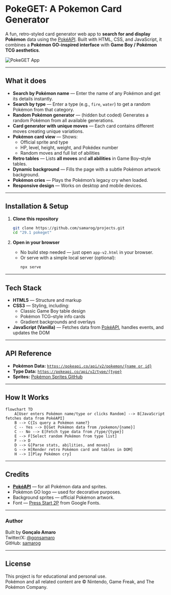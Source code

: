 # PokeGET: A Pokemon Card Generator

A fun, retro-styled card generator web app to **search for and display Pokémon** data using the [PokéAPI](https://pokeapi.co/).
Built with HTML, CSS, and JavaScript, it combines a **Pokémon GO-inspired interface** with **Game Boy / Pokémon TCG aesthetics**.

![PokeGET App](demo.gif)

---

## What it does

- **Search by Pokémon name** — Enter the name of any Pokémon and get its details instantly.
- **Search by type** — Enter a type (e.g., `fire`, `water`) to get a random Pokémon from that category.
- **Random Pokémon generator** — (hidden but coded) Generates a random Pokémon from all available generations.
- **Card generator with unique moves** — Each card contains different moves creating unique variations.
- **Pokémon card view** — Shows:
  - Official sprite and type
  - HP, level, height, weight, and Pokédex number
  - Random moves and full list of abilities
- **Retro tables** — Lists **all moves** and **all abilities** in Game Boy–style tables.
- **Dynamic background** — Fills the page with a subtle Pokémon artwork background.
- **Pokémon cries** — Plays the Pokémon’s legacy cry when loaded.
- **Responsive design** — Works on desktop and mobile devices.

---

## Installation & Setup

1. **Clone this repository**
   ```bash
   git clone https://github.com/samarog/projects.git
   cd "29.1 pokeget"
   ```

2. **Open in your browser**
   - No build step needed — just open `app-v2.html` in your browser.
   - Or serve with a simple local server (optional):
     ```bash
     npx serve
     ```

---

## Tech Stack

- **HTML5** — Structure and markup
- **CSS3** — Styling, including:
  - Classic Game Boy table design
  - Pokémon TCG–style info cards
  - Gradient backgrounds and overlays
- **JavaScript (Vanilla)** — Fetches data from [PokéAPI](https://pokeapi.co/), handles events, and updates the DOM

---

## API Reference

- **Pokémon Data:** [`https://pokeapi.co/api/v2/pokemon/{name or id}`](https://pokeapi.co/api/v2/pokemon/)
- **Type Data:** [`https://pokeapi.co/api/v2/type/{type}`](https://pokeapi.co/api/v2/type/)
- **Sprites:** [Pokémon Sprites GitHub](https://github.com/PokeAPI/sprites)

---

## How It Works

```mermaid
flowchart TD
    A[User enters Pokémon name/type or clicks Random] --> B[JavaScript fetches data from PokéAPI]
    B --> C{Is query a Pokémon name?}
    C -- Yes --> D[Get Pokémon data from /pokemon/{name}]
    C -- No --> E[Fetch type data from /type/{type}]
    E --> F[Select random Pokémon from type list]
    F --> D
    D --> G[Parse stats, abilities, and moves]
    G --> H[Render retro Pokémon card and tables in DOM]
    H --> I[Play Pokémon cry]
```

---

## Credits

- **[PokéAPI](https://pokeapi.co/)** — for all Pokémon data and sprites.
- Pokémon GO logo — used for decorative purposes.
- Background sprites — official Pokémon artwork.
- Font — [Press Start 2P](https://fonts.google.com/specimen/Press+Start+2P) from Google Fonts.

---

### Author

Built by **Gonçalo Amaro**  
Twitter/X: [@gonsamaro](https://twitter.com/gonsamaro)  
GitHub: [samarog](https://github.com/samarog)

---

## License

This project is for educational and personal use.  
Pokémon and all related content are © Nintendo, Game Freak, and The Pokémon Company.
